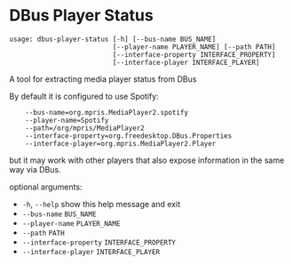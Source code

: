 
# DBus Player Status

```
usage: dbus-player-status [-h] [--bus-name BUS_NAME]
                          [--player-name PLAYER_NAME] [--path PATH]
                          [--interface-property INTERFACE_PROPERTY]
                          [--interface-player INTERFACE_PLAYER]
```

A tool for extracting media player status from DBus

By default it is configured to use Spotify:

```
    --bus-name=org.mpris.MediaPlayer2.spotify
    --player-name=Spotify
    --path=/org/mpris/MediaPlayer2
    --interface-property=org.freedesktop.DBus.Properties
    --interface-player=org.mpris.MediaPlayer2.Player
```

but it may work with other players that also expose information in the same
way via DBus.

optional arguments:
  
* `-h`, `--help`            show this help message and exit
* `--bus-name` `BUS_NAME`
* `--player-name` `PLAYER_NAME`
* `--path` `PATH`
* `--interface-property` `INTERFACE_PROPERTY`
* `--interface-player` `INTERFACE_PLAYER`
